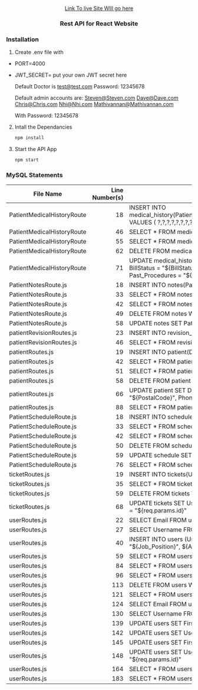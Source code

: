 <br />
<p align="center">
  <a href="#">
  Link To live Site WIll go here</a>
  <h3 align="center">Rest API for React Website</h3>


### Installation
1. Create .env file with
  
* PORT=4000
* JWT_SECRET= put your own JWT secret here 
  

  Default Doctor is test@test.com
  Password: 12345678

  Default admin accounts are: 
  Steven@Steven.com
  Dave@Dave.com
  Chris@Chris.com
  Nhi@Nhi.com
  Mathivannan@Mathivannan.com

  With Password: 12345678

  
2. Intall the Dependancies
   ```sh
   npm install
   ```
   
2. Start the API App
   ```sh
   npm start
   ```


### MySQL Statements

| File Name | Line Number(s) | SQL Statement |
| --------- | --------------:| ------------- |
|PatientMedicalHistoryRoute|18|INSERT INTO medical_history(PatientID,Username,Date,Fever,Allergies,XrayURL,Covid_Checked,LabResults,BillStatus,Immunizations,Insurance_Provider,InsuredStatus,Smoker,Chronic_Pain,Past_Procedures,Weight,Prescriptions) VALUES ( ?,?,?,?,?,?,?,?,?,?,?,?,?,?,?,?,?)|
|PatientMedicalHistoryRoute|46|SELECT * FROM medical_history ORDER BY Date DESC|
|PatientMedicalHistoryRoute|55|SELECT * FROM medical_history WHERE PatientID=${req.params.id}|
|PatientMedicalHistoryRoute|62|DELETE FROM medical_history WHERE PatientID=${req.params.id}|
|PatientMedicalHistoryRoute|71|UPDATE medical_history SET PatientID = "${PatientID}", Username = "${Username}", Date = "${Date}", Fever = "${Fever}", Allergies = "${Allergies}", XrayURL = "${XrayURL}", Covid_Checked = "${Covid_Checked}", BillStatus = "${BillStatus}", Immunizations = "${Immunizations}", Insurance_Provider = "${Insurance_Provider}", InsuredStatus = "${InsuredStatus}", Smoker = "${Smoker}", Chronic_Pain = "${Chronic_Pain}", Past_Procedures = "${Past_Procedures}", Weight = "${Weight}", LabResults = "${LabResults}", Prescriptions = "${Prescriptions}", WHERE Medical_H = "${req.params.id}"|
|PatientNotesRoute.js|18|INSERT INTO notes(PatientID,Username,Date,Note) VALUES ( ?,?,?,?)|
|PatientNotesRoute.js|33|SELECT * FROM notes ORDER BY Date DESC|
|PatientNotesRoute.js|42|SELECT * FROM notes WHERE PatientID=${req.params.id}|
|PatientNotesRoute.js|49|DELETE FROM notes WHERE noteID=${req.params.id}|
|PatientNotesRoute.js|58|UPDATE notes SET PatientID = "${PatientID}", Username = "${Username}", Date = "${Date}", Note = "${Note}", WHERE noteID = "${req.params.id}"|
|patientRevisionRoutes.js|23|INSERT INTO revision_history (UserID, PatientID, Revision) VALUES|
|patientRevisionRoutes.js|46|SELECT * FROM revision_history WHERE PatientID=${req.params.PatientID} ORDER BY Date DESC|
|patientRoutes.js|19|INSERT INTO patient(DOB,OHIP,First_Name,Last_Name,Address,City,Province,PostalCode,Phone_Number,Email,Age,Last_edit) VALUES ( ?,?,?,?,?,?,?,?,?,?,?,?)|
|patientRoutes.js|42|SELECT * FROM patient ORDER BY First_Name, Last_Name|
|patientRoutes.js|51|SELECT * FROM patient WHERE PatientID=${req.params.id}|
|patientRoutes.js|58|DELETE FROM patient WHERE PatientID=${req.params.id}|
|patientRoutes.js|66|UPDATE patient SET DOB = "${DOB}", OHIP = "${OHIP}", First_Name = "${First_Name}", Last_Name = "${Last_Name}", Address = "${Address}", City = "${City}", Province = "${Province}", PostalCode = "${PostalCode}", Phone_Number = "${Phone_Number}", Last_Edit = "${Last_Edit}", Email = "${Email}" WHERE PatientID = "${req.params.id}"|
|patientRoutes.js|88|SELECT * FROM patient WHERE First_Name LIKE "%`+req.query.key+`%" OR Last_Name LIKE "%`+req.query.key+`%" OR OHIP LIKE "%`+req.query.key+`%"|
|PatientScheduleRoute.js|18|INSERT INTO schedule(TimeSlot,Date,PatientID,Username) VALUES ( ?,?,?,?)|
|PatientScheduleRoute.js|33|SELECT * FROM schedule ORDER BY Date DESC|
|PatientScheduleRoute.js|42|SELECT * FROM schedule WHERE PatientID=${req.params.id} ORDER BY STR_TO_DATE( Date, '%Y-%m-%d' ) DESC, Timeslot DESC|
|PatientScheduleRoute.js|50|DELETE FROM schedule WHERE scheduleID=${req.params.id}|
|PatientScheduleRoute.js|59|UPDATE schedule SET TimeSlot = "${TimeSlot}", Date = "${Date}", PatientID = "${PatientID}", Username = "${Username}", WHERE noteID = "${req.params.id}"|
|PatientScheduleRoute.js|76|SELECT * FROM schedule WHERE Username LIKE "%`+req.query.key+`%" OR Date LIKE "%`+req.query.key+`%" OR Timeslot LIKE "%`+req.query.key+`%"|
|ticketRoutes.js|19|INSERT INTO tickets(Username,email,Date,content,TicketNumber) VALUES ( ?,?,?,?,?)|
|ticketRoutes.js|35|SELECT * FROM tickets|
|ticketRoutes.js|59|DELETE FROM tickets WHERE TicketID=${req.params.id}|
|ticketRoutes.js|68|UPDATE tickets SET Username = "${Username}", content = "${content}", Date = "${Date}", email = "${email}", Completed = "${Completed}", Notes = "${Notes}", TicketNumber = "${TicketNumber}" WHERE TicketID = "${req.params.id}"|
|userRoutes.js|22|SELECT Email FROM users WHERE Email = "${req.body.Email}"|
|userRoutes.js|27|SELECT Username FROM users WHERE Username = "${req.body.Username}"|
|userRoutes.js|40|INSERT INTO users (Username, Email, Password, First_Name, Last_Name, Job_Position, Admin_Flag, Last_Login) VALUES ("${Username}", "${Email}", "${Password}", "${First_Name}", "${Last_Name}", "${Job_Position}", ${Admin_Flag}, "${Last_Login}")|
|userRoutes.js|59|SELECT * FROM users WHERE Email = '${req.body.email}'|
|userRoutes.js|84|SELECT * FROM users ORDER BY First_Name, Last_Name|
|userRoutes.js|96|SELECT * FROM users WHERE UserID=${id}|
|userRoutes.js|113|DELETE FROM users WHERE UserID=${req.params.id}|
|userRoutes.js|121|SELECT * FROM users WHERE UserID = "${req.params.id}"|
|userRoutes.js|124|SELECT Email FROM users WHERE Email = "${req.body.Email}"|
|userRoutes.js|130|SELECT Username FROM users WHERE Username = "${req.body.Username}"|
|userRoutes.js|139|UPDATE users SET First_Name = "${First_Name}", Last_Name = "${Last_Name}", Job_Position = "${Job_Position}", Admin_Flag = "${Admin_Flag}" WHERE UserID = "${req.params.id}"|
|userRoutes.js|142|UPDATE users SET Username = "${Username}", First_Name = "${First_Name}", Last_Name = "${Last_Name}", Job_Position = "${Job_Position}", Admin_Flag = "${Admin_Flag}" WHERE UserID = "${req.params.id}"|
|userRoutes.js|145|UPDATE users SET First_Name = "${First_Name}", Last_Name = "${Last_Name}", Job_Position = "${Job_Position}", Admin_Flag = "${Admin_Flag}", Email = "${Email}" WHERE UserID = "${req.params.id}"|
|userRoutes.js|148|UPDATE users SET Username = "${Username}", First_Name = "${First_Name}", Last_Name = "${Last_Name}", Job_Position = "${Job_Position}", Admin_Flag = "${Admin_Flag}", Email = "${Email}" WHERE UserID = "${req.params.id}"|
|userRoutes.js|164|SELECT * FROM users WHERE Email='${email}'|
|userRoutes.js|183|SELECT * FROM users WHERE First_Name LIKE "%`+req.query.key+`%" OR Last_Name LIKE "%`+req.query.key+`%" OR Username LIKE "%`+req.query.key+`%"|
   
